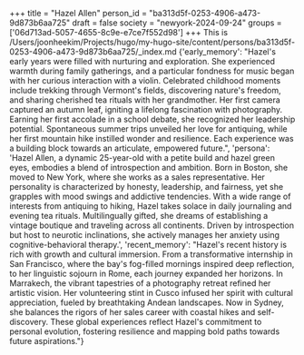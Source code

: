 +++
title = "Hazel Allen"
person_id = "ba313d5f-0253-4906-a473-9d873b6aa725"
draft = false
society = "newyork-2024-09-24"
groups = ['06d713ad-5057-4655-8c9e-e7ce7f552d98']
+++
This is /Users/joonheekim/Projects/hugo/my-hugo-site/content/persons/ba313d5f-0253-4906-a473-9d873b6aa725/_index.md
{'early_memory': "Hazel's early years were filled with nurturing and exploration. She experienced warmth during family gatherings, and a particular fondness for music began with her curious interaction with a violin. Celebrated childhood moments include trekking through Vermont's fields, discovering nature's freedom, and sharing cherished tea rituals with her grandmother. Her first camera captured an autumn leaf, igniting a lifelong fascination with photography. Earning her first accolade in a school debate, she recognized her leadership potential. Spontaneous summer trips unveiled her love for antiquing, while her first mountain hike instilled wonder and resilience. Each experience was a building block towards an articulate, empowered future.", 'persona': 'Hazel Allen, a dynamic 25-year-old with a petite build and hazel green eyes, embodies a blend of introspection and ambition. Born in Boston, she moved to New York, where she works as a sales representative. Her personality is characterized by honesty, leadership, and fairness, yet she grapples with mood swings and addictive tendencies. With a wide range of interests from antiquing to hiking, Hazel takes solace in daily journaling and evening tea rituals. Multilingually gifted, she dreams of establishing a vintage boutique and traveling across all continents. Driven by introspection but host to neurotic inclinations, she actively manages her anxiety using cognitive-behavioral therapy.', 'recent_memory': "Hazel's recent history is rich with growth and cultural immersion. From a transformative internship in San Francisco, where the bay's fog-filled mornings inspired deep reflection, to her linguistic sojourn in Rome, each journey expanded her horizons. In Marrakech, the vibrant tapestries of a photography retreat refined her artistic vision. Her volunteering stint in Cusco infused her spirit with cultural appreciation, fueled by breathtaking Andean landscapes. Now in Sydney, she balances the rigors of her sales career with coastal hikes and self-discovery. These global experiences reflect Hazel's commitment to personal evolution, fostering resilience and mapping bold paths towards future aspirations."}
